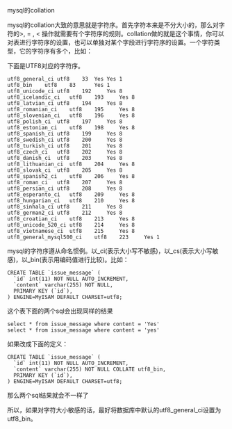 mysql的collation

mysql的collation大致的意思就是字符序。首先字符本来是不分大小的，那么对字符的>, = , < 操作就需要有个字符序的规则。collation做的就是这个事情，你可以对表进行字符序的设置，也可以单独对某个字段进行字符序的设置。一个字符类型，它的字符序有多个，比如：

下面是UTF8对应的字符序。

    utf8_general_ci utf8    33  Yes Yes 1
    utf8_bin    utf8    83      Yes 1
    utf8_unicode_ci utf8    192     Yes 8
    utf8_icelandic_ci   utf8    193     Yes 8
    utf8_latvian_ci utf8    194     Yes 8
    utf8_romanian_ci    utf8    195     Yes 8
    utf8_slovenian_ci   utf8    196     Yes 8
    utf8_polish_ci  utf8    197     Yes 8
    utf8_estonian_ci    utf8    198     Yes 8
    utf8_spanish_ci utf8    199     Yes 8
    utf8_swedish_ci utf8    200     Yes 8
    utf8_turkish_ci utf8    201     Yes 8
    utf8_czech_ci   utf8    202     Yes 8
    utf8_danish_ci  utf8    203     Yes 8
    utf8_lithuanian_ci  utf8    204     Yes 8
    utf8_slovak_ci  utf8    205     Yes 8
    utf8_spanish2_ci    utf8    206     Yes 8
    utf8_roman_ci   utf8    207     Yes 8
    utf8_persian_ci utf8    208     Yes 8
    utf8_esperanto_ci   utf8    209     Yes 8
    utf8_hungarian_ci   utf8    210     Yes 8
    utf8_sinhala_ci utf8    211     Yes 8
    utf8_german2_ci utf8    212     Yes 8
    utf8_croatian_ci    utf8    213     Yes 8
    utf8_unicode_520_ci utf8    214     Yes 8
    utf8_vietnamese_ci  utf8    215     Yes 8
    utf8_general_mysql500_ci    utf8    223     Yes 1

mysql的字符序遵从命名惯例。以_ci(表示大小写不敏感)，以_cs(表示大小写敏感)，以_bin(表示用编码值进行比较)。比如：

    CREATE TABLE `issue_message` (
      `id` int(11) NOT NULL AUTO_INCREMENT,
      `content` varchar(255) NOT NULL,
      PRIMARY KEY (`id`),
    ) ENGINE=MyISAM DEFAULT CHARSET=utf8;

这个表下面的两个sql会出现同样的结果

    select * from issue_message where content = 'Yes'
    select * from issue_message where content = 'yes'

如果改成下面的定义：

    CREATE TABLE `issue_message` (
      `id` int(11) NOT NULL AUTO_INCREMENT,
      `content` varchar(255) NOT NULL COLLATE utf8_bin,
      PRIMARY KEY (`id`),
    ) ENGINE=MyISAM DEFAULT CHARSET=utf8;

那么两个sql结果就会不一样了

所以，如果对字符大小敏感的话，最好将数据库中默认的utf8_general_ci设置为utf8_bin。
